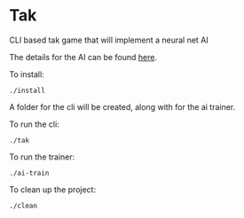 Tak
===

CLI based tak game that will implement a neural net AI

The details for the AI can be found [here](tak-ai/README.md).

To install:

    ./install

A folder for the cli will be created, along with for the ai trainer.

To run the cli:

    ./tak

To run the trainer:

    ./ai-train

To clean up the project:

    ./clean
